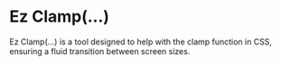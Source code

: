 # Ez Clamp(...)
Ez Clamp(...) is a tool designed to help with the clamp function in CSS, ensuring a fluid transition between screen sizes.

